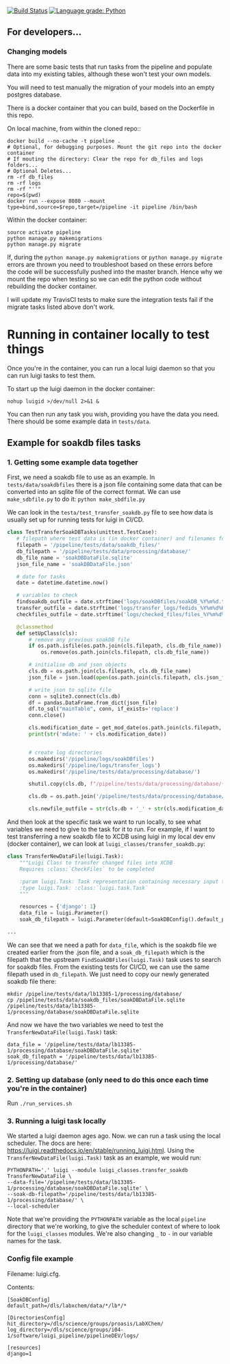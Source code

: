 [![Build Status](https://travis-ci.org/xchem/pipeline.svg?branch=master)](https://travis-ci.org/xchem/pipeline)
[![Language grade: Python](https://img.shields.io/lgtm/grade/python/g/xchem/pipeline.svg?logo=lgtm&logoWidth=18)](https://lgtm.com/projects/g/xchem/pipeline/context:python)

## For developers...

### Changing models

There are some basic tests that run tasks from the pipeline and populate data into my existing tables, although these won't test your own models. 

You will need to test manually the migration of your models into an empty postgres database. 

There is a docker container that you can build, based on the Dockerfile in this repo. 

On local machine, from within the cloned repo::
```
docker build --no-cache -t pipeline .
# Optional, for debugging purposes. Mount the git repo into the docker container
# If mouting the directory: Clear the repo for db_files and logs folders...
# Optional Deletes...
rm -rf db_files
rm -rf logs
rm -rf "''"
repo=$(pwd)
docker run --expose 8080 --mount type=bind,source=$repo,target=/pipeline -it pipeline /bin/bash 
```
Within the docker container:
```
source activate pipeline
python manage.py makemigrations
python manage.py migrate
```

If, during the `python manage.py makemigrations` or `python manage.py migrate` errors are thrown you need to troubleshoot 
based on these errors before the code will be successfully pushed into the master branch. Hence why we mount the repo 
when testing so we can edit the python code without rebuilding the docker container.

I will update my TravisCI tests to make sure the integration tests fail if the migrate tasks listed above don't work. 

# Running in container locally to test things

Once you're in the container, you can run a local luigi daemon so that you can run luigi tasks to test them.

To start up the luigi daemon in the docker container:

```nohup luigid >/dev/null 2>&1 &``` 

You can then run any task you wish, providing you have the data you need. There should be some example data in `tests/data`.

## Example for soakdb files tasks

### 1. Getting some example data together

First, we need a soakdb file to use as an example. In `tests/data/soakdbfiles` there is a json file containing some data
 that can be converted into an sqlite file of the correct format. We can use `make_sdbfile.py` to do it: `python make_sbdfile.py`
 
 We can look in the `testa/test_transfer_soakdb.py` file to see how data is usually set up for running tests for luigi in CI/CD.
 
 ```python
class TestTransferSoakDBTasks(unittest.TestCase):
    # filepath where test data is (in docker container) and filenames for soakdb
    filepath = '/pipeline/tests/data/soakdb_files/'
    db_filepath = '/pipeline/tests/data/processing/database/'
    db_file_name = 'soakDBDataFile.sqlite'
    json_file_name = 'soakDBDataFile.json'

    # date for tasks
    date = datetime.datetime.now()

    # variables to check
    findsoakdb_outfile = date.strftime('logs/soakDBfiles/soakDB_%Y%m%d.txt')
    transfer_outfile = date.strftime('logs/transfer_logs/fedids_%Y%m%d%H.txt')
    checkfiles_outfile = date.strftime('logs/checked_files/files_%Y%m%d%H.checked')

    @classmethod
    def setUpClass(cls):
        # remove any previous soakDB file
        if os.path.isfile(os.path.join(cls.filepath, cls.db_file_name)):
            os.remove(os.path.join(cls.filepath, cls.db_file_name))

        # initialise db and json objects
        cls.db = os.path.join(cls.filepath, cls.db_file_name)
        json_file = json.load(open(os.path.join(cls.filepath, cls.json_file_name)))

        # write json to sqlite file
        conn = sqlite3.connect(cls.db)
        df = pandas.DataFrame.from_dict(json_file)
        df.to_sql("mainTable", conn, if_exists='replace')
        conn.close()

        cls.modification_date = get_mod_date(os.path.join(cls.filepath, cls.db_file_name))
        print(str('mdate: ' + cls.modification_date))


        # create log directories
        os.makedirs('/pipeline/logs/soakDBfiles')
        os.makedirs('/pipeline/logs/transfer_logs')
        os.makedirs('/pipeline/tests/data/processing/database/')

        shutil.copy(cls.db, f"/pipeline/tests/data/processing/database/{cls.db.split('/')[-1]}")

        cls.db = os.path.join('/pipeline/tests/data/processing/database/', cls.db_file_name)

        cls.newfile_outfile = str(cls.db + '_' + str(cls.modification_date) + '.transferred')
``` 

And then look at the specific task we want to run locally, to see what variables we need to give to the task for it to 
run. For example, if I want to test transferring a new soakdb file to XCDB using luigi in my local dev env 
(docker container), we can look at `luigi_classes/transfer_soakdb.py`:

```python
class TransferNewDataFile(luigi.Task):
    """Luigi Class to transfer changed files into XCDB
    Requires :class:`CheckFiles` to be completed

    :param luigi.Task: Task representation containing necessary input to perform function
    :type luigi.Task: :class:`luigi.task.Task`
    """

    resources = {'django': 1}
    data_file = luigi.Parameter()
    soak_db_filepath = luigi.Parameter(default=SoakDBConfig().default_path)

...
```

We can see that we need a path for `data_file`, which is the soakdb file we created earlier from the .json file, and a 
`soak_db_filepath` which is the filepath that the upstream `FindSoakDBFiles(luigi.Task)` task uses to search for soakdb 
files. From the existing tests for CI/CD, we can use the same filepath used in `db_filepath`. We just need to copy our 
newly generated soakdb file there:

```
mkdir /pipeline/tests/data/lb13385-1/processing/database/
cp /pipeline/tests/data/soakdb_files/soakDBDataFile.sqlite /pipeline/tests/data/lb13385-1/processing/database/soakDBDataFile.sqlite
```

And now we have the two variables we need to test the `TransferNewDataFile(luigi.Task)` task:

```
data_file = '/pipeline/tests/data/lb13385-1/processing/database/soakDBDataFile.sqlite'
soak_db_filepath = '/pipeline/tests/data/lb13385-1/processing/database/'
```
### 2. Setting up database (only need to do this once each time you're in the container)

Run `./run_services.sh`

### 3. Running a luigi task locally
We started a luigi daemon ages ago. Now. we can run a task using the local scheduler. The docs are here: 
https://luigi.readthedocs.io/en/stable/running_luigi.html. Using the `TransferNewDataFile(luigi.Task)` task as an 
example, we would run:

```
PYTHONPATH='.' luigi --module luigi_classes.transfer_soakdb TransferNewDataFile \
--data-file='/pipeline/tests/data/lb13385-1/processing/database/soakDBDataFile.sqlite' \
--soak-db-filepath='/pipeline/tests/data/lb13385-1/processing/database/' \
--local-scheduler
```

Note that we're providing the `PYTHONPATH` variable as the local `pipeline` directory that we're working, to give the 
scheduler context of where to look for the `luigi_classes` modules. We're also changing `_` to `-` in our variable names 
for the task.

### Config file example

Filename: luigi.cfg.   

Contents:  

```
[SoakDBConfig]
default_path=/dls/labxchem/data/*/lb*/*

[DirectoriesConfig]
hit_directory=/dls/science/groups/proasis/LabXChem/
log_directory=/dls/science/groups/i04-1/software/luigi_pipeline/pipelineDEV/logs/

[resources]
django=1
```
